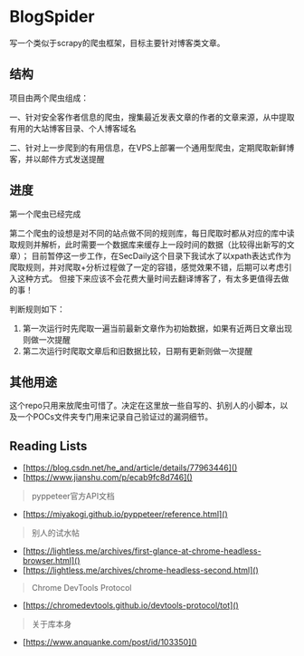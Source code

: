 # BlogSpider

写一个类似于scrapy的爬虫框架，目标主要针对博客类文章。

## 结构

项目由两个爬虫组成：

一、针对安全客作者信息的爬虫，搜集最近发表文章的作者的文章来源，从中提取有用的大站博客目录、个人博客域名

二、针对上一步爬到的有用信息，在VPS上部署一个通用型爬虫，定期爬取新鲜博客，并以邮件方式发送提醒

## 进度

第一个爬虫已经完成

第二个爬虫的设想是对不同的站点做不同的规则库，每日爬取时都从对应的库中读取规则并解析，此时需要一个数据库来缓存上一段时间的数据（比较得出新写的文章）；
目前暂停这一步工作，在SecDaily这个目录下我试水了以xpath表达式作为爬取规则，并对爬取+分析过程做了一定的容错，感觉效果不错，后期可以考虑引入这种方式。
但接下来应该不会花费大量时间去翻译博客了，有太多更值得去做的事！

判断规则如下：

1. 第一次运行时先爬取一遍当前最新文章作为初始数据，如果有近两日文章出现则做一次提醒
2. 第二次运行时爬取文章后和旧数据比较，日期有更新则做一次提醒

## 其他用途

这个repo只用来放爬虫可惜了。决定在这里放一些自写的、扒别人的小脚本，以及一个POCs文件夹专门用来记录自己验证过的漏洞细节。

## Reading Lists

* [https://blog.csdn.net/he_and/article/details/77963446]()
* [https://www.jianshu.com/p/ecab9fc8d746]()
> pyppeteer官方API文档
* [https://miyakogi.github.io/pyppeteer/reference.html]()
> 别人的试水帖
* [https://lightless.me/archives/first-glance-at-chrome-headless-browser.html]()
* [https://lightless.me/archives/chrome-headless-second.html]()
> Chrome DevTools Protocol
* [https://chromedevtools.github.io/devtools-protocol/tot]()
> 关于库本身

* [https://www.anquanke.com/post/id/103350]()

